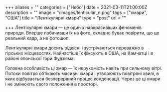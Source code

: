 +++
aliases = ""
categories = ["Небо"]
date = 2021-03-11T21:00:00Z
description = ""
image = "/images/lenticular_n.png"
tags = ["хмари", "США"]
title = "Лентікулярнi хмари"
type = "post"
url = ""

+++
Лентікулярнi хмари — це один з найкрасивіших феноменів природи. Вперше побачивши їх на фото, складно буває повірити, що це реальний кадр, а не фотошоп.  
  
Лентікулярні хмари досить рідкісні і зустрічаються переважно в гірських місцевостях. Найчастіше їх фіксують в США, на Камчатці і в районі японської гори Фудзіяма.  
  
Головна особливість ці хмар — їх нерухомість навіть при сильному вітрі. Потоки повітря обтікають масивні хмари і утворюють повітряні хвилі, в яких відбувається безперервний процес конденсації. Через це ці хмари і не змінюють свого положення в просторі.